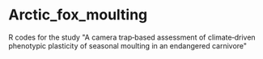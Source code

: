 # Arctic_fox_moulting
R codes for the study "A camera trap‐based assessment of climate‐driven phenotypic plasticity of seasonal moulting in an endangered carnivore"

